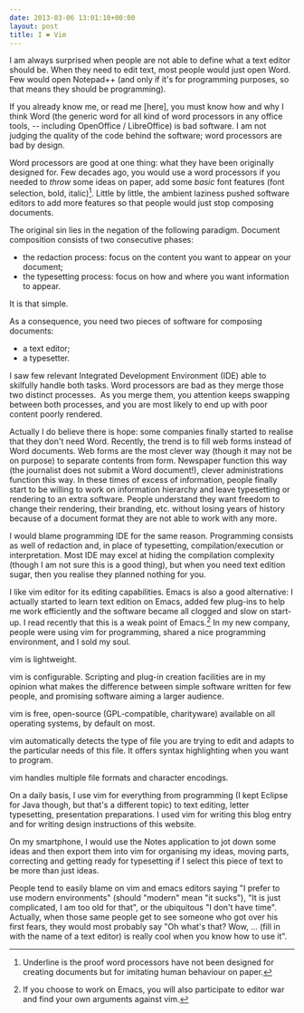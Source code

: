 ```yaml
---
date: 2013-03-06 13:01:10+00:00
layout: post
title: I ❤ Vim
---
```


I am always surprised when people are not able to define what a text editor should be. When they need to edit text, most people would just open Word. Few would open Notepad++ (and only if it's for programming purposes, so that means they should be programming).

If you already know me, or read me [here], you must know how and why I think Word (the generic word for all kind of word processors in any office tools, -- including OpenOffice / LibreOffice) is bad software. I am not judging the quality of the code behind the software; word processors are bad by design.

Word processors are good at one thing: what they have been originally designed for. Few decades ago, you would use a word processors if you needed to _throw_ some ideas on paper, add some *basic* font features (font selection, bold, italic)[^1]. Little by little, the ambient laziness pushed software editors to add more features so that people would just stop composing documents.

[^1]: Underline is the proof word processors have not been designed for creating documents but for imitating human behaviour on paper.

The original sin lies in the negation of the following paradigm. Document composition consists of two consecutive phases:

- the redaction process: focus on the content you want to appear on your document;
- the typesetting process: focus on how and where you want information to appear.


It is that simple.

As a consequence, you need two pieces of software for composing documents:

- a text editor;
- a typesetter.

I saw few relevant Integrated Development Environment (IDE) able to skilfully handle both tasks. Word processors are bad as they merge those two distinct processes.  As you merge them, you attention keeps swapping between both processes, and you are most likely to end up with poor content poorly rendered.

Actually I do believe there is hope: some companies finally started to realise that they don't need Word. Recently, the trend is to fill web forms instead of Word documents. Web forms are the most clever way (though it may not be on purpose) to separate contents from form. Newspaper function this way (the journalist does not submit a Word document!), clever administrations function this way. In these times of excess of information, people finally start to be willing to work on information hierarchy and leave typesetting or rendering to an extra software. People understand they want freedom to change their rendering, their branding, etc. without losing years of history because of a document format they are not able to work with any more.

I would blame programming IDE for the same reason. Programming consists as well of redaction and, in place of typesetting, compilation/execution or interpretation. Most IDE may excel at hiding the compilation complexity (though I am not sure this is a good thing), but when you need text edition sugar, then you realise they planned nothing for you.

I like vim editor for its editing capabilities. Emacs is also a good alternative: I actually started to learn text edition on Emacs, added few plug-ins to help me work efficiently and the software became all clogged and slow on start-up. I read recently that this is a weak point of Emacs.[^2] In my new company, people were using vim for programming, shared a nice programming environment, and I sold my soul.

[^2]: If you choose to work on Emacs, you will also participate to editor war and find your own arguments against vim.

vim is lightweight.

vim is configurable.
Scripting and plug-in creation facilities are in my opinion what makes the difference between simple software written for few people, and promising software aiming a larger audience.

vim is free, open-source (GPL-compatible, charityware) available on all operating systems, by default on most.

vim automatically detects the type of file you are trying to edit and adapts to the particular needs of this file. It offers syntax highlighting when you want to program.

vim handles multiple file formats and character encodings.

On a daily basis, I use vim for everything from programming (I kept Eclipse for Java though, but that's a different topic) to text editing, letter typesetting, presentation preparations. I used vim for writing this blog entry and for writing design instructions of this website.

On my smartphone, I would use the Notes application to jot down some ideas and then export them into vim for organising my ideas, moving parts, correcting and getting ready for typesetting if I select this piece of text to be more than just ideas.

People tend to easily blame on vim and emacs editors saying "I prefer to use modern environments" (should "modern" mean "it sucks"), "It is just complicated, I am too old for that", or the ubiquitous "I don't have time".  Actually, when those same people get to see someone who got over his first fears, they would most probably say "Oh what's that? Wow, ... (fill in with the name of a text editor) is really cool when you know how to use it".

